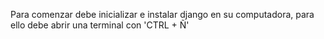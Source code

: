 Para comenzar debe inicializar e instalar django en su computadora, para ello debe abrir una terminal con 'CTRL + Ñ' 